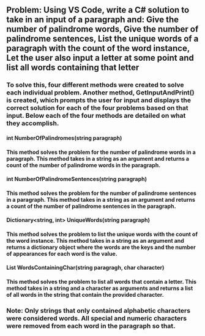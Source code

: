 ## Problem: Using VS Code, write a C# solution to take in an input of a paragraph and: Give the number of palindrome words, Give the number of palindrome sentences, List the unique words of a paragraph with the count of the word instance, Let the user also input a letter at some point and list all words containing that letter


### To solve this, four different methods were created to solve each individual problem. Another method, GetInputAndPrint() is created, which prompts the user for input and displays the correct solution for each of the four problems based on that input. Below each of the four methods are detailed on what they accomplish.

#### **int NumberOfPalindromes(string paragraph)**
#### This method solves the problem for the number of palindrome words in a paragraph. This method takes in a string as an argument and returns a count of the number of palindrome words in the paragraph.

#### **int NumberOfPalindromeSentences(string paragraph)**
#### This method solves the problem for the number of palindrome sentences in a paragraph. This method takes in a string as an argument and returns a count of the number of palindrome sentences in the paragraph.

#### **Dictionary<string, int> UniqueWords(string paragraph)**
#### This method solves the problem to list the unique words with the count of the word instance. This method takes in a string as an argument and returns a dictionary object where the words are the keys and the number of appearances for each word is the value.

#### **List<string> WordsContainingChar(string paragragh, char character)**
#### This method solves the problem to list all words that contain a letter. This method takes in a string and a character as arguments and returns a list of all words in the string that contain the provided character.

### Note: Only strings that only contained alphabetic characters were considered words. All special and numeric characters were removed from each word in the paragraph so that. 
